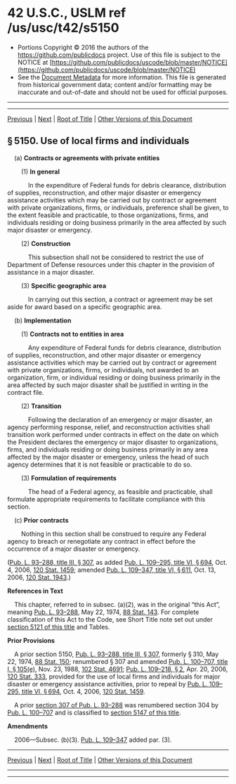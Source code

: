 ---
---

# 42 U.S.C., USLM ref /us/usc/t42/s5150

* Portions Copyright © 2016 the authors of the https://github.com/publicdocs project.
  Use of this file is subject to the NOTICE at [https://github.com/publicdocs/uscode/blob/master/NOTICE](https://github.com/publicdocs/uscode/blob/master/NOTICE)
* See the [Document Metadata](././../../../../..//README.md) for more information.
  This file is generated from historical government data; content and/or formatting may be inaccurate and out-of-date and should not be used for official purposes.

----------
----------

[Previous](./../../../../..//us/usc/t42/ch68/schIII/m__us_usc_t42_s5149.md) | [Next](./../../../../..//us/usc/t42/ch68/schIII/m__us_usc_t42_s5151.md) | [Root of Title](./../../../../../) | [Other Versions of this Document](https://publicdocs.github.io/go/links?ns=uslm&ref=%2Fus%2Fusc%2Ft42%2Fs5150)

## § 5150. Use of local firms and individuals

    (a) __Contracts or agreements with private entities__ 

        (1) __In general__ 

            In the expenditure of Federal funds for debris clearance, distribution of supplies, reconstruction, and other major disaster or emergency assistance activities which may be carried out by contract or agreement with private organizations, firms, or individuals, preference shall be given, to the extent feasible and practicable, to those organizations, firms, and individuals residing or doing business primarily in the area affected by such major disaster or emergency.

        (2) __Construction__ 

            This subsection shall not be considered to restrict the use of Department of Defense resources under this chapter in the provision of assistance in a major disaster.

        (3) __Specific geographic area__ 

            In carrying out this section, a contract or agreement may be set aside for award based on a specific geographic area.

    (b) __Implementation__ 

        (1) __Contracts not to entities in area__ 

            Any expenditure of Federal funds for debris clearance, distribution of supplies, reconstruction, and other major disaster or emergency assistance activities which may be carried out by contract or agreement with private organizations, firms, or individuals, not awarded to an organization, firm, or individual residing or doing business primarily in the area affected by such major disaster shall be justified in writing in the contract file.

        (2) __Transition__ 

            Following the declaration of an emergency or major disaster, an agency performing response, relief, and reconstruction activities shall transition work performed under contracts in effect on the date on which the President declares the emergency or major disaster to organizations, firms, and individuals residing or doing business primarily in any area affected by the major disaster or emergency, unless the head of such agency determines that it is not feasible or practicable to do so.

        (3) __Formulation of requirements__ 

            The head of a Federal agency, as feasible and practicable, shall formulate appropriate requirements to facilitate compliance with this section.

    (c) __Prior contracts__ 

        Nothing in this section shall be construed to require any Federal agency to breach or renegotiate any contract in effect before the occurrence of a major disaster or emergency.

([Pub. L. 93–288, title III, § 307][/us/pl/93/288/s307], as added [Pub. L. 109–295, title VI, § 694][/us/pl/109/295/s694], Oct. 4, 2006, [120 Stat. 1459][/us/stat/120/1459]; amended [Pub. L. 109–347, title VI, § 611][/us/pl/109/347/s611], Oct. 13, 2006, [120 Stat. 1943][/us/stat/120/1943].)

 __References in Text__ 

    This chapter, referred to in subsec. (a)(2), was in the original “this Act”, meaning [Pub. L. 93–288][/us/pl/93/288], May 22, 1974, [88 Stat. 143][/us/stat/88/143]. For complete classification of this Act to the Code, see Short Title note set out under [section 5121 of this title][/us/usc/t42/s5121] and Tables.

 __Prior Provisions__ 

    A prior section 5150, [Pub. L. 93–288, title III, § 307][/us/pl/93/288/s307], formerly § 310, May 22, 1974, [88 Stat. 150][/us/stat/88/150]; renumbered § 307 and amended [Pub. L. 100–707, title I, § 105(e)][/us/pl/100/707/s105/e], Nov. 23, 1988, [102 Stat. 4691][/us/stat/102/4691]; [Pub. L. 109–218, § 2][/us/pl/109/218/s2], Apr. 20, 2006, [120 Stat. 333][/us/stat/120/333], provided for the use of local firms and individuals for major disaster or emergency assistance activities, prior to repeal by [Pub. L. 109–295, title VI, § 694][/us/pl/109/295/s694], Oct. 4, 2006, [120 Stat. 1459][/us/stat/120/1459].

    A prior [section 307 of Pub. L. 93–288][/us/pl/93/288/s307] was renumbered section 304 by [Pub. L. 100–707][/us/pl/100/707] and is classified to [section 5147 of this title][/us/usc/t42/s5147].

 __Amendments__ 

    2006—Subsec. (b)(3). [Pub. L. 109–347][/us/pl/109/347] added par. (3).

----------

[Previous](./../../../../..//us/usc/t42/ch68/schIII/m__us_usc_t42_s5149.md) | [Next](./../../../../..//us/usc/t42/ch68/schIII/m__us_usc_t42_s5151.md) | [Root of Title](./../../../../../) | [Other Versions of this Document](https://publicdocs.github.io/go/links?ns=uslm&ref=%2Fus%2Fusc%2Ft42%2Fs5150)

----------
----------

[/us/pl/93/288/s307]: https://publicdocs.github.io/go/links?ns=uslm&ref=%2Fus%2Fpl%2F93%2F288%2Fs307
[/us/pl/109/295/s694]: https://publicdocs.github.io/go/links?ns=uslm&ref=%2Fus%2Fpl%2F109%2F295%2Fs694
[/us/stat/120/1459]: https://publicdocs.github.io/go/links?ns=uslm&ref=%2Fus%2Fstat%2F120%2F1459
[/us/pl/109/347/s611]: https://publicdocs.github.io/go/links?ns=uslm&ref=%2Fus%2Fpl%2F109%2F347%2Fs611
[/us/stat/120/1943]: https://publicdocs.github.io/go/links?ns=uslm&ref=%2Fus%2Fstat%2F120%2F1943
[/us/pl/93/288]: https://publicdocs.github.io/go/links?ns=uslm&ref=%2Fus%2Fpl%2F93%2F288
[/us/stat/88/143]: https://publicdocs.github.io/go/links?ns=uslm&ref=%2Fus%2Fstat%2F88%2F143
[/us/usc/t42/s5121]: https://publicdocs.github.io/go/links?ns=uslm&ref=%2Fus%2Fusc%2Ft42%2Fs5121
[/us/pl/93/288/s307]: https://publicdocs.github.io/go/links?ns=uslm&ref=%2Fus%2Fpl%2F93%2F288%2Fs307
[/us/stat/88/150]: https://publicdocs.github.io/go/links?ns=uslm&ref=%2Fus%2Fstat%2F88%2F150
[/us/pl/100/707/s105/e]: https://publicdocs.github.io/go/links?ns=uslm&ref=%2Fus%2Fpl%2F100%2F707%2Fs105%2Fe
[/us/stat/102/4691]: https://publicdocs.github.io/go/links?ns=uslm&ref=%2Fus%2Fstat%2F102%2F4691
[/us/pl/109/218/s2]: https://publicdocs.github.io/go/links?ns=uslm&ref=%2Fus%2Fpl%2F109%2F218%2Fs2
[/us/stat/120/333]: https://publicdocs.github.io/go/links?ns=uslm&ref=%2Fus%2Fstat%2F120%2F333
[/us/pl/109/295/s694]: https://publicdocs.github.io/go/links?ns=uslm&ref=%2Fus%2Fpl%2F109%2F295%2Fs694
[/us/stat/120/1459]: https://publicdocs.github.io/go/links?ns=uslm&ref=%2Fus%2Fstat%2F120%2F1459
[/us/pl/93/288/s307]: https://publicdocs.github.io/go/links?ns=uslm&ref=%2Fus%2Fpl%2F93%2F288%2Fs307
[/us/pl/100/707]: https://publicdocs.github.io/go/links?ns=uslm&ref=%2Fus%2Fpl%2F100%2F707
[/us/usc/t42/s5147]: https://publicdocs.github.io/go/links?ns=uslm&ref=%2Fus%2Fusc%2Ft42%2Fs5147
[/us/pl/109/347]: https://publicdocs.github.io/go/links?ns=uslm&ref=%2Fus%2Fpl%2F109%2F347


